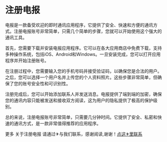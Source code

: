 # 注册电报

电报是一款备受欢迎的即时通讯应用程序，它提供了安全、快速和方便的通讯方式。注册电报账号非常简单，只需几个简单的步骤，您就可以开始使用这个强大的通讯工具。

首先，您需要下载并安装电报应用程序。它可以在各大应用商店中免费下载，支持多种操作系统，包括iOS、Android和Windows。一旦安装完成，您可以打开应用程序并开始注册账号。

在注册过程中，您需要输入您的手机号码并接受验证码，以确保您是合法的用户。之后，您可以选择一个用户名并上传您的个人资料照片。这些步骤非常简单，但确保了您的账号安全性和可识别性。

注册完成后，您可以开始添加联系人并发送消息。电报提供了端到端的加密，确保您的通讯内容只能被发送和接收双方阅读，这为用户的隐私提供了极高的保护级别。

总的来说，注册电报账号非常简单，只需要几分钟时间。它提供了安全、私密和快速的通讯方式，是一款非常值得推荐的应用程序。

更多 关于注册电报 请通过✈与我们联系，感谢阅读,谢谢！[点这✈里联系](https://b.k02.cc)